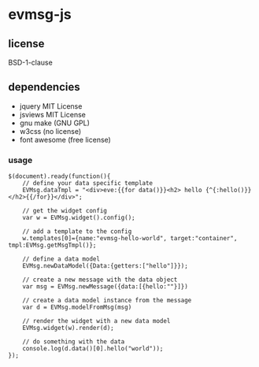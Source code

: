 # evmsg-js

## license
BSD-1-clause

## dependencies
- jquery MIT License
- jsviews MIT License
- gnu make (GNU GPL)
- w3css (no license)
- font awesome (free license)

### usage
```
$(document).ready(function(){
    // define your data specific template
    EVMsg.dataTmpl = "<div>eve:{{for data()}}<h2> hello {^{:hello()}}</h2>{{/for}}</div>";

    // get the widget config
    var w = EVMsg.widget().config();

    // add a template to the config
    w.templates[0]={name:"evmsg-hello-world", target:"container", tmpl:EVMsg.getMsgTmpl()};

    // define a data model
    EVMsg.newDataModel({Data:{getters:["hello"]}});

    // create a new message with the data object
    var msg = EVMsg.newMessage({data:[{hello:""}]})

    // create a data model instance from the message
    var d = EVMsg.modelFromMsg(msg)

    // render the widget with a new data model
    EVMsg.widget(w).render(d);

    // do something with the data
    console.log(d.data()[0].hello("world"));
});
```